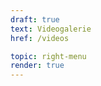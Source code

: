 ```yaml
---
draft: true
text: Videogalerie
href: /videos

topic: right-menu
render: true
---
```

<!-- 
::: sumbenu-item {href="/praktiki/razdel-mudrosti"}
Сатсанги Свами Вишнудевананда Гири
:::

::: sumbenu-item {href="/praktiki/razdel-mudrosti"}
Краткие наставления Свами Вишнудевананда Гири
:::

::: sumbenu-item {href="/praktiki/razdel-energii"}
Лекции санньяси
:::

::: sumbenu-item {href="/praktiki/praktiki-prizyvaniya-bogov-i-svyatykh"}
Беседы с Мастером
:::

::: sumbenu-item {href="/praktiki/molitvi"}
Духовные практики
:::

::: sumbenu-item {href="/praktiki/mantri"}
Интервью Свами Вишнудевананда Гири
:::

::: sumbenu-item {href="/praktiki/mantri"}
Выступления Свами Вишнудевананда Гири
:::

::: sumbenu-item {href="/praktiki/mantri"}
Фильмы о Дхарме
:::

::: sumbenu-item {href="/praktiki/mantri"}
Интервью наших друзей
:::

::: sumbenu-item {href="/praktiki/mantri"}
Архив
::: -->